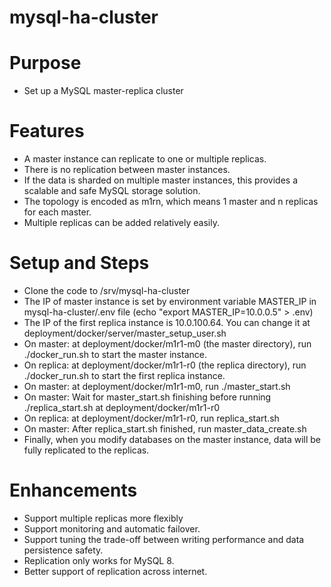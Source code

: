 # mysql-ha-cluster

# Purpose
- Set up a MySQL master-replica cluster

# Features
- A master instance can replicate to one or multiple replicas.
- There is no replication between master instances.
- If the data is sharded on multiple master instances, this provides a scalable and safe MySQL storage solution.
- The topology is encoded as m1rn, which means 1 master and n replicas for each master.
- Multiple replicas can be added relatively easily.

# Setup and Steps
- Clone the code to /srv/mysql-ha-cluster
- The IP of master instance is set by environment variable MASTER_IP in mysql-ha-cluster/.env file (echo "export MASTER_IP=10.0.0.5" > .env)
- The IP of the first replica instance is 10.0.100.64. You can change it at deployment/docker/server/master_setup_user.sh
- On master: at deployment/docker/m1r1-m0 (the master directory), run ./docker_run.sh to start the master instance.
- On replica: at deployment/docker/m1r1-r0 (the replica directory), run ./docker_run.sh to start the first replica instance.
- On master: at deployment/docker/m1r1-m0, run ./master_start.sh
- On master: Wait for master_start.sh finishing before running ./replica_start.sh at deployment/docker/m1r1-r0
- On replica: at deployment/docker/m1r1-r0, run replica_start.sh
- On master: After replica_start.sh finished, run master_data_create.sh
- Finally, when you modify databases on the master instance, data will be fully replicated to the replicas.

# Enhancements
- Support multiple replicas more flexibly
- Support monitoring and automatic failover.
- Support tuning the trade-off between writing performance and data persistence safety.
- Replication only works for MySQL 8.
- Better support of replication across internet.